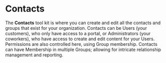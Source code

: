 # Contacts

The **Contacts** tool kit is where you can create and edit all the contacts and groups that exist for your organization. Contacts can be Users (your customers), who only have access to a portal, or Administrators (your coworkers), who have access to create and edit content for your Users. Permissions are also controlled here, using Group membership. Contacts can have Membership in multiple Groups; allowing for intricate relationship management and reporting.
